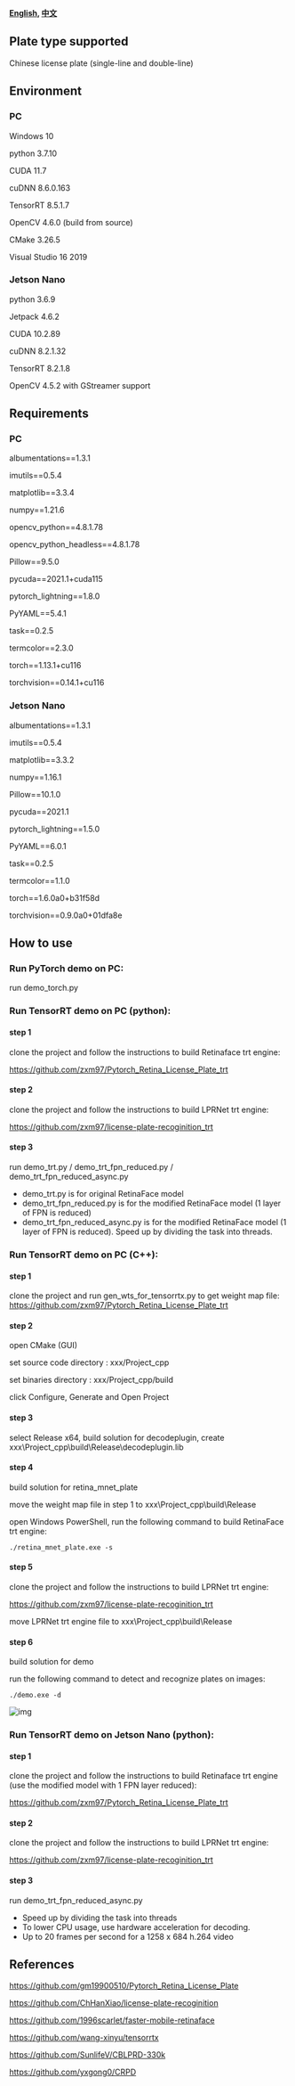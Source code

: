 
**[English](readme.md), [中文](readme_zh.md)**

## Plate type supported

Chinese license plate (single-line and double-line)

## Environment
### PC
Windows 10

python 3.7.10

CUDA 11.7

cuDNN 8.6.0.163

TensorRT 8.5.1.7

OpenCV 4.6.0 (build from source)

CMake 3.26.5

Visual Studio 16 2019


### Jetson Nano
python 3.6.9

Jetpack 4.6.2

CUDA 10.2.89

cuDNN 8.2.1.32

TensorRT 8.2.1.8

OpenCV 4.5.2 with GStreamer support

## Requirements
### PC
albumentations==1.3.1

imutils==0.5.4

matplotlib==3.3.4

numpy==1.21.6

opencv_python==4.8.1.78

opencv_python_headless==4.8.1.78

Pillow==9.5.0

pycuda==2021.1+cuda115

pytorch_lightning==1.8.0

PyYAML==5.4.1

task==0.2.5

termcolor==2.3.0

torch==1.13.1+cu116

torchvision==0.14.1+cu116

### Jetson Nano
albumentations==1.3.1

imutils==0.5.4

matplotlib==3.3.2

numpy==1.16.1

Pillow==10.1.0

pycuda==2021.1

pytorch_lightning==1.5.0

PyYAML==6.0.1

task==0.2.5

termcolor==1.1.0

torch==1.6.0a0+b31f58d

torchvision==0.9.0a0+01dfa8e




## How to use
### Run PyTorch demo on PC:
run demo_torch.py

### Run TensorRT demo on PC (python):
#### step 1
clone the project and follow the instructions to build Retinaface trt engine:

https://github.com/zxm97/Pytorch_Retina_License_Plate_trt
#### step 2
clone the project and follow the instructions to build LPRNet trt engine:

https://github.com/zxm97/license-plate-recoginition_trt

#### step 3
run demo_trt.py / demo_trt_fpn_reduced.py / demo_trt_fpn_reduced_async.py

 - demo_trt.py is for original RetinaFace model
 - demo_trt_fpn_reduced.py is for the modified RetinaFace model (1 layer of FPN is reduced)
 - demo_trt_fpn_reduced_async.py is for the modified RetinaFace model (1 layer of FPN is reduced). Speed up by dividing the task into threads.
  
### Run TensorRT demo on PC (C++):

#### step 1
clone the project and run gen_wts_for_tensorrtx.py to get weight map file:
https://github.com/zxm97/Pytorch_Retina_License_Plate_trt
#### step 2
open CMake (GUI)

set source code directory : xxx/Project_cpp

set binaries directory : xxx/Project_cpp/build

click Configure, Generate and Open Project

#### step 3
 select Release x64, build solution for decodeplugin, create xxx\Project_cpp\build\Release\decodeplugin.lib

#### step 4
build solution for retina_mnet_plate

move the weight map file in step 1 to xxx\Project_cpp\build\Release

open Windows PowerShell, run the following command to build RetinaFace trt engine:

`./retina_mnet_plate.exe -s`

#### step 5
clone the project and follow the instructions to build LPRNet trt engine:

https://github.com/zxm97/license-plate-recoginition_trt

move LPRNet trt engine file to xxx\Project_cpp\build\Release

#### step 6
build solution for demo

run the following command to detect and recognize plates on images:

`./demo.exe -d`


![img](result_cpp.jpg)

### Run TensorRT demo on Jetson Nano (python):


#### step 1
clone the project and follow the instructions to build Retinaface trt engine (use the modified model with 1 FPN layer reduced):

https://github.com/zxm97/Pytorch_Retina_License_Plate_trt
#### step 2
clone the project and follow the instructions to build LPRNet trt engine:

https://github.com/zxm97/license-plate-recoginition_trt

#### step 3
run demo_trt_fpn_reduced_async.py

 - Speed up by dividing the task into threads
 - To lower CPU usage, use hardware acceleration for decoding.
 - Up to 20 frames per second for a 1258 x 684 h.264 video


## References

https://github.com/gm19900510/Pytorch_Retina_License_Plate

https://github.com/ChHanXiao/license-plate-recoginition

https://github.com/1996scarlet/faster-mobile-retinaface

https://github.com/wang-xinyu/tensorrtx

https://github.com/SunlifeV/CBLPRD-330k

https://github.com/yxgong0/CRPD
